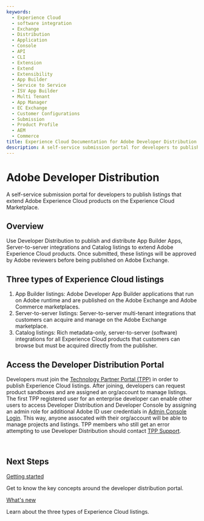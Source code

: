 ```yaml
---
keywords:
  - Experience Cloud
  - software integration
  - Exchange
  - Distribution
  - Application
  - Console
  - API
  - CLI
  - Extension
  - Extend
  - Extensibility
  - App Builder
  - Service to Service
  - ISV App Builder
  - Multi Tenant
  - App Manager
  - EC Exchange
  - Customer Configurations
  - Submission
  - Product Profile
  - AEM
  - Commerce
title: Experience Cloud Documentation for Adobe Developer Distribution
description: A self-service submission portal for developers to publish listings that extend Adobe products on Adobe Exchange.​​
---
```


<Hero slots="heading, text" background="rgb(141, 52, 78)"/>

# Adobe Developer Distribution

A self-service submission portal for developers to publish listings that extend Adobe Experience Cloud products on the Experience Cloud Marketplace.​

## Overview

Use Developer Distribution to publish and distribute App Builder Apps, Server-to-server integrations and Catalog listings to extend Adobe Experience Cloud products. Once submitted, these listings will be approved by Adobe reviewers before being published on Adobe Exchange.

## Three types of Experience Cloud listings

1.  App Builder listings: Adobe Developer App Builder applications that run on Adobe runtime and are published on the Adobe Exchange and Adobe Commerce marketplaces.
2.  Server-to-server listings: Server-to-server multi-tenant integrations that customers can acquire and manage on the Adobe Exchange marketplace.
3.  Catalog listings: Rich metadata-only, server-to-server (software) integrations for all Experience Cloud products that customers can browse but must be acquired directly from the publisher.

## Access the Developer Distribution Portal

Developers must join the [Technology Partner Portal (TPP)](https://partners.adobe.com/technologyprogram/experiencecloud.html) in order to publish Experience Cloud listings. After joining, developers can request product sandboxes and are assigned an org/account to manage listings. The first TPP registered user for an enterprise developer can enable other users to access Developer Distribution and Developer Console by assigning an admin role for additional Adobe ID user credentials in [Admin Console Login](https://adminconsole.adobe.com/). This way, anyone assocated with their org/account will be able to manage projects and listings. TPP members who still get an error attempting to use Developer Distribution should contact [TPP Support](https://partners.adobe.com/ec/cform/case).

<div style="margin-top: 1em">&nbsp;</div>

<DiscoverBlock slots="heading, link, text"/>

## Next Steps

[Getting started](./getting_started.md)

Get to know the key concepts around the developer distribution portal.

<DiscoverBlock slots="link, text"/>

[What's new](./zxp/distribution.md)

Learn about the three types of Experience Cloud listings.

<br/><br/><br/><br/>
